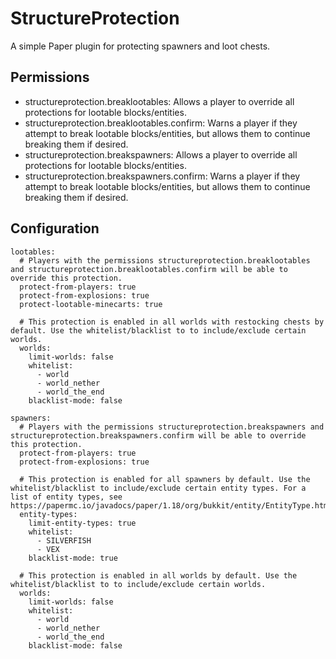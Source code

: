 # StructureProtection
A simple Paper plugin for protecting spawners and loot chests.

## Permissions
* structureprotection.breaklootables: Allows a player to override all protections for lootable blocks/entities.
* structureprotection.breaklootables.confirm: Warns a player if they attempt to break lootable blocks/entities, but allows them to continue breaking them if desired.
* structureprotection.breakspawners: Allows a player to override all protections for lootable blocks/entities.
* structureprotection.breakspawners.confirm: Warns a player if they attempt to break lootable blocks/entities, but allows them to continue breaking them if desired.

## Configuration
```
lootables:
  # Players with the permissions structureprotection.breaklootables and structureprotection.breaklootables.confirm will be able to override this protection.
  protect-from-players: true
  protect-from-explosions: true
  protect-lootable-minecarts: true

  # This protection is enabled in all worlds with restocking chests by default. Use the whitelist/blacklist to to include/exclude certain worlds.
  worlds:
    limit-worlds: false
    whitelist:
      - world
      - world_nether
      - world_the_end
    blacklist-mode: false

spawners:
  # Players with the permissions structureprotection.breakspawners and structureprotection.breakspawners.confirm will be able to override this protection.
  protect-from-players: true
  protect-from-explosions: true

  # This protection is enabled for all spawners by default. Use the whitelist/blacklist to include/exclude certain entity types. For a list of entity types, see https://papermc.io/javadocs/paper/1.18/org/bukkit/entity/EntityType.html
  entity-types:
    limit-entity-types: true
    whitelist:
      - SILVERFISH
      - VEX
    blacklist-mode: true

  # This protection is enabled in all worlds by default. Use the whitelist/blacklist to to include/exclude certain worlds.
  worlds:
    limit-worlds: false
    whitelist:
      - world
      - world_nether
      - world_the_end
    blacklist-mode: false
```
